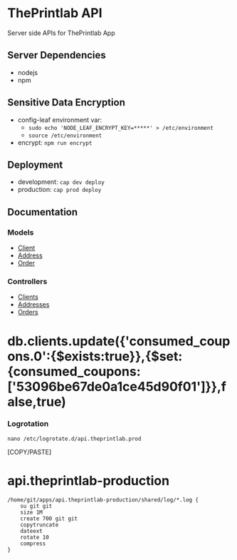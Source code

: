 ThePrintlab API
==================

Server side APIs for ThePrintlab App

## Server Dependencies
- nodejs
- npm

## Sensitive Data Encryption
- config-leaf environment var:
	* `sudo echo 'NODE_LEAF_ENCRYPT_KEY=*****' > /etc/environment`
	* `source /etc/environment`
- encrypt: `npm run encrypt`

## Deployment
- development: `cap dev deploy`
- production: `cap prod deploy`

## Documentation

### Models
* [Client](app/models/client.html)
* [Address](app/models/address.html)
* [Order](app/models/order.html)

### Controllers
* [Clients](clients.html)
* [Addresses](addresses.html)
* [Orders](orders.html)

# db.clients.update({'consumed_coupons.0':{$exists:true}},{$set:{consumed_coupons:['53096be67de0a1ce45d90f01']}},false,true)

### Logrotation
`nano /etc/logrotate.d/api.theprintlab.prod`

[COPY/PASTE]
# api.theprintlab-production
```
/home/git/apps/api.theprintlab-production/shared/log/*.log {
    su git git
    size 1M
    create 700 git git
    copytruncate
    dateext
    rotate 10
    compress
}
```
